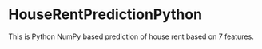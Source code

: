 # HouseRentPredictionPython
This is Python NumPy based prediction of house rent based on 7 features.
